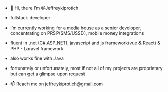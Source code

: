 - 👋 Hi, there I’m @Jeffreykiprotich
- fullstack developer
- I’m currently working for a media house as a senior developer, concentrating on PRSP(SMS/USSD), mobile money integrations
- fluent in .net (C#,ASP.NET), javascript and js framework(vue & React) & PHP - Laravel framework
- also works fine with Java

- fortunately or unfortunately, most if not all of my projects are proprietary but can get a glimpse upon request

- 📫 Reach me on jeffreykiprotich@gmail.com

<!---
Jeffreykiprotich/Jeffreykiprotich is a ✨ special ✨ repository because its `README.md` (this file) appears on your GitHub profile.
You can click the Preview link to take a look at your changes.
--->
